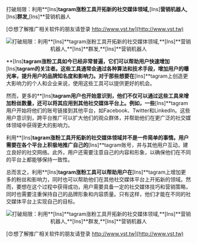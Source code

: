 打破局限：利用**[Ins]**tagram涨粉工具开拓新的社交媒体领域,**[Ins]**营销机器人,**[Ins]**群发,**[Ins]**营销机器人

[😍想了解推广相关软件的朋友请登录 http://www.vst.tw](http://www.vst.tw)

 <center><img src="https://vst.tw/MP4/tuiguang/png/3.png" alt="打破局限：利用**[Ins]**tagram涨粉工具开拓新的社交媒体领域,**[Ins]**营销机器人,**[Ins]**群发,**[Ins]**营销机器人"></center>

**[Ins]**tagram涨粉工具如今已经非常普遍，它们可以帮助用户快速增加**[Ins]**tagram的关注者。这些工具通常会通过各种算法和技术手段，增加用户的曝光率，提升用户的品牌知名度和影响力。对于那些想要在**[Ins]**tagram上创造更大影响力的个人和企业来说，使用这些工具可以提供更好的机会。

然而，更多的**[Ins]**tagram用户也开始意识到，他们不仅可以通过这些工具来增加粉丝数量，还可以将其应用到其他社交媒体平台上。例如，一些**[Ins]**tagram用户开始将他们的账号链接到其他平台，如Facebook、Twitter和LinkedIn。这些用户意识到，跨平台推广可以扩大他们的观众群体，并帮助他们在更广泛的社交媒体领域中获得更大的影响力。

利用**[Ins]**tagram涨粉工具开拓新的社交媒体领域并不是一件简单的事情。用户需要在各个平台上积极地推广自己的**[Ins]**tagram账号，并与其他用户互动，建立良好的社交网络。此外，用户还需要注意自己的内容和形象，以确保他们在不同的平台上都能够保持一致性。

总而言之，利用**[Ins]**tagram涨粉工具可以帮助用户在**[Ins]**tagram上增加更多的粉丝和影响力，同时也可以帮助他们在其他社交媒体平台上开拓新的领域。然而，要想在这个过程中获得成功，用户需要具备一定的社交媒体技巧和营销策略，同时也需要注重保持自己的品牌形象和内容质量。只有这样，他们才能在不同的社交媒体平台上实现自己的目标。

 <center><img src="https://vst.tw/MP4/tuiguang/png/7.png" alt="打破局限：利用**[Ins]**tagram涨粉工具开拓新的社交媒体领域,**[Ins]**营销机器人,**[Ins]**群发,**[Ins]**营销机器人"></center>

[😍想了解推广相关软件的朋友请登录 http://www.vst.tw](http://www.vst.tw)



